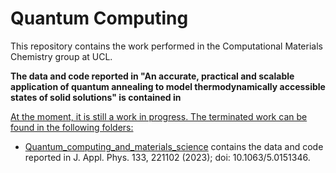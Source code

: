 # Quantum Computing 
This repository contains the work performed in the Computational Materials Chemistry group at UCL.

**The data and code reported in "An accurate, practical and scalable application of quantum annealing to model thermodynamically accessible states of solid solutions" is contained in** <a href='https://github.com/cmc-ucl/QA_solid_solutions'>

At the moment, it is still a work in progress. The terminated work can be found in the following folders:

- <a href='https://github.com/cmc-ucl/quantum_computing/tree/main/Quantum_computing_and_materials_science'>Quantum_computing_and_materials_science</a> contains the data and code reported in J. Appl. Phys. 133, 221102 (2023); doi: 10.1063/5.0151346.

